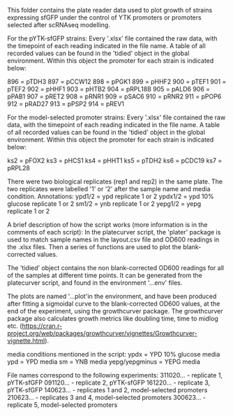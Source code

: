 This folder contains the plate reader data used to plot growth of strains expressing sfGFP under the control of YTK promoters or promoters selected after scRNAseq modelling. 

For the pYTK-sfGFP strains:
Every '.xlsx' file contained the raw data, with the timepoint of each reading indicated in the file name. 
A table of all recorded values can be found in the 'tidied' object in the global environment. 
Within this object the promoter for each strain is indicated below:

896 = pTDH3
897 = pCCW12
898 = pPGK1
899 = pHHF2
900 = pTEF1
901 = pTEF2
902 = pHHF1
903 = pHTB2
904 = pRPL18B
905 = pALD6
906 = pPAB1
907 = pRET2
908 = pRNR1
909 = pSAC6
910 = pRNR2
911 = pPOP6
912 = pRAD27
913 = pPSP2
914 = pREV1


For the model-selected promoter strains:
Every '.xlsx' file contained the raw data, with the timepoint of each reading indicated in the file name. 
A table of all recorded values can be found in the 'tidied' object in the global environment. 
Within this object the promoter for each strain is indicated below:

ks2 = pFOX2
ks3 = pHCS1
ks4 = pHHT1
ks5 = pTDH2
ks6 = pCDC19
ks7 = pRPL28

There were two biological replicates (rep1 and rep2) in the same plate.
The two replicates were labelled '1' or '2' after the sample name and media condition.
Annotations:
ypd1/2 = ypd replicate 1 or 2
ypdx1/2 = ypd 10% glucose replicate 1 or 2
sm1/2 = ynb replicate 1 or 2
yepg1/2 = yepg replicate 1 or 2



A brief description of how the script works (more information is in the comments of each script):
In the platecurver script, the 'plater' package is used to match sample names in the layout.csv file and OD600 readings in the .xlsx files. Then a series of functions are used to plot the blank-corrected values. 

The 'tidied' object contains the non blank-corrected OD600 readings for all of the samples at different time points. It can be generated from the platecurver script, and found in the environment '...env' files. 

The plots are named '...plot'in the environment, and have been produced after fitting a sigmoidal curve to the blank-corrected OD600 values, at the end of the experiment, using the growthcurver package. The growthcurver package also calculates growth metrics like doubling time, time to midlog etc. (https://cran.r-project.org/web/packages/growthcurver/vignettes/Growthcurver-vignette.html). 

media conditions mentioned in the script:
ypdx = YPD 10% glucose media
ypd = YPD media
sm = YNB media
yepg/yepgminus = YEPG media


File names correspond to the following experiments:
311020... - replicate 1, pYTK-sfGFP
091120... - replicate 2, pYTK-sfGFP
161220... - replicate 3, pYTK-sfGFP
140623... - replicates 1 and 2, model-selected promoters
210623... - replicates 3 and 4, model-selected promoters
300623... - replicate 5, model-selected promoters


